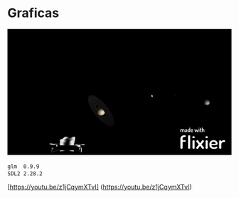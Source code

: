 # Graficas

![Solar](resources/Space.gif)
```
glm  0.9.9
SDL2 2.28.2
```
[https://youtu.be/z1jCqymXTvI] (https://youtu.be/z1jCqymXTvI)
